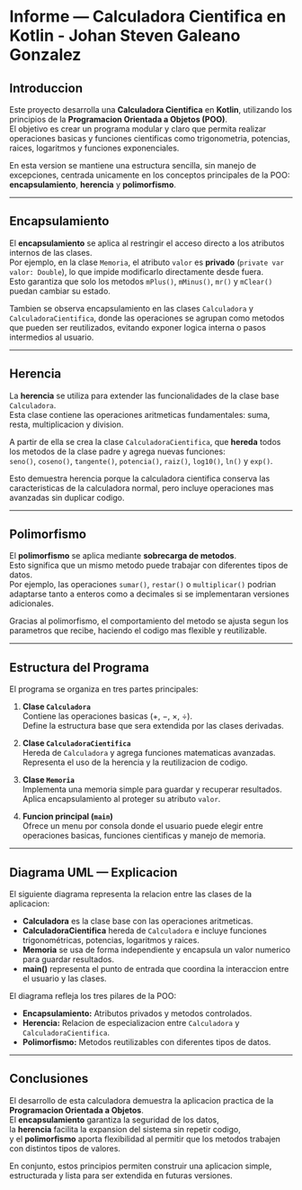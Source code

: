 # Informe — Calculadora Cientifica en Kotlin - Johan Steven Galeano Gonzalez

## Introduccion
Este proyecto desarrolla una **Calculadora Cientifica** en **Kotlin**, utilizando los principios de la **Programacion Orientada a Objetos (POO)**.  
El objetivo es crear un programa modular y claro que permita realizar operaciones basicas y funciones cientificas como trigonometria, potencias, raices, logaritmos y funciones exponenciales.  

En esta version se mantiene una estructura sencilla, sin manejo de excepciones, centrada unicamente en los conceptos principales de la POO: **encapsulamiento**, **herencia** y **polimorfismo**.

---

## Encapsulamiento
El **encapsulamiento** se aplica al restringir el acceso directo a los atributos internos de las clases.  
Por ejemplo, en la clase `Memoria`, el atributo `valor` es **privado** (`private var valor: Double`), lo que impide modificarlo directamente desde fuera.  
Esto garantiza que solo los metodos `mPlus()`, `mMinus()`, `mr()` y `mClear()` puedan cambiar su estado.

Tambien se observa encapsulamiento en las clases `Calculadora` y `CalculadoraCientifica`, donde las operaciones se agrupan como metodos que pueden ser reutilizados, evitando exponer logica interna o pasos intermedios al usuario.

---

## Herencia
La **herencia** se utiliza para extender las funcionalidades de la clase base `Calculadora`.  
Esta clase contiene las operaciones aritmeticas fundamentales: suma, resta, multiplicacion y division.  

A partir de ella se crea la clase `CalculadoraCientifica`, que **hereda** todos los metodos de la clase padre y agrega nuevas funciones:  
`seno()`, `coseno()`, `tangente()`, `potencia()`, `raiz()`, `log10()`, `ln()` y `exp()`.  

Esto demuestra herencia porque la calculadora cientifica conserva las caracteristicas de la calculadora normal, pero incluye operaciones mas avanzadas sin duplicar codigo.

---

## Polimorfismo
El **polimorfismo** se aplica mediante **sobrecarga de metodos**.  
Esto significa que un mismo metodo puede trabajar con diferentes tipos de datos.  
Por ejemplo, las operaciones `sumar()`, `restar()` o `multiplicar()` podrian adaptarse tanto a enteros como a decimales si se implementaran versiones adicionales.  

Gracias al polimorfismo, el comportamiento del metodo se ajusta segun los parametros que recibe, haciendo el codigo mas flexible y reutilizable.

---

## Estructura del Programa
El programa se organiza en tres partes principales:

1. **Clase `Calculadora`**  
   Contiene las operaciones basicas (+, −, ×, ÷).  
   Define la estructura base que sera extendida por las clases derivadas.

2. **Clase `CalculadoraCientifica`**  
   Hereda de `Calculadora` y agrega funciones matematicas avanzadas.  
   Representa el uso de la herencia y la reutilizacion de codigo.

3. **Clase `Memoria`**  
   Implementa una memoria simple para guardar y recuperar resultados.  
   Aplica encapsulamiento al proteger su atributo `valor`.

4. **Funcion principal (`main`)**  
   Ofrece un menu por consola donde el usuario puede elegir entre operaciones basicas, funciones cientificas y manejo de memoria.

---

## Diagrama UML — Explicacion
El siguiente diagrama representa la relacion entre las clases de la aplicacion:

- **Calculadora** es la clase base con las operaciones aritmeticas.  
- **CalculadoraCientifica** hereda de `Calculadora` e incluye funciones trigonométricas, potencias, logaritmos y raices.  
- **Memoria** se usa de forma independiente y encapsula un valor numerico para guardar resultados.  
- **main()** representa el punto de entrada que coordina la interaccion entre el usuario y las clases.

El diagrama refleja los tres pilares de la POO:
- **Encapsulamiento:** Atributos privados y metodos controlados.
- **Herencia:** Relacion de especializacion entre `Calculadora` y `CalculadoraCientifica`.
- **Polimorfismo:** Metodos reutilizables con diferentes tipos de datos.

---

## Conclusiones
El desarrollo de esta calculadora demuestra la aplicacion practica de la **Programacion Orientada a Objetos**.  
El **encapsulamiento** garantiza la seguridad de los datos,  
la **herencia** facilita la expansion del sistema sin repetir codigo,  
y el **polimorfismo** aporta flexibilidad al permitir que los metodos trabajen con distintos tipos de valores.  

En conjunto, estos principios permiten construir una aplicacion simple, estructurada y lista para ser extendida en futuras versiones.
